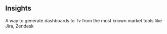 Insights
----------------------------------
A way to generate dashboards to Tv from the most known market tools like Jira, Zendesk


